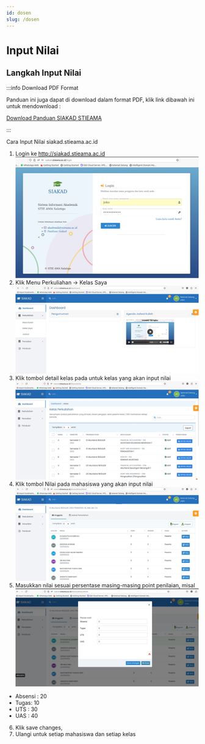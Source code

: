 ```yaml
---
id: dosen
slug: /dosen
---
```


# Input Nilai

## Langkah Input Nilai

:::info Download PDF Format

Panduan ini juga dapat di download dalam format PDF, klik link dibawah ini untuk mendownload :

[Download Panduan SIAKAD STIEAMA](../dosenwali/assets/buku-manual-siakad-stieama.pdf)

:::

Cara Input Nilai siakad.stieama.ac.id

1. Login ke http://siakad.stieama.ac.id
   ![Login Ke Website SIAKAD](./img/dosen-login.jpg)
2. Klik Menu Perkuliahan → Kelas Saya
   ![Daftar Kelas yang di ampu dosen](./img/dosen-kelas-saya.jpg)
3. Klik tombol detail kelas pada untuk kelas yang akan input nilai
   ![Detail Kelas](./img/dosen-detail-kelas.jpg)
4. Klik tombol Nilai pada mahasiswa yang akan input nilai
   ![Pilih Mahasiswa](./img/dosen-input-nilai.jpg)
5. Masukkan nilai sesuai persentase masing-masing point penilaian, misal
   ![Input Nilai Mahasiswa](./img/dosen-input-nilai-2.jpg)

- Absensi : 20
- Tugas: 10
- UTS : 30
- UAS : 40

6. Klik save changes,
7. Ulangi untuk setiap mahasiswa dan setiap kelas
